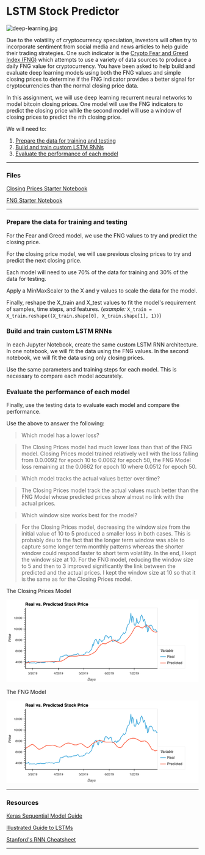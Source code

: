 # LSTM Stock Predictor

![deep-learning.jpg](Images/deep-learning.jpg)

Due to the volatility of cryptocurrency speculation, investors will often try to incorporate sentiment from social media and news articles to help guide their trading strategies. One such indicator is the [Crypto Fear and Greed Index (FNG)](https://alternative.me/crypto/fear-and-greed-index/) which attempts to use a variety of data sources to produce a daily FNG value for cryptocurrency. You have been asked to help build and evaluate deep learning models using both the FNG values and simple closing prices to determine if the FNG indicator provides a better signal for cryptocurrencies than the normal closing price data.

In this assignment, we will use deep learning recurrent neural networks to model bitcoin closing prices. One model will use the FNG indicators to predict the closing price while the second model will use a window of closing prices to predict the nth closing price.

We will need to:

1. [Prepare the data for training and testing](#prepare-the-data-for-training-and-testing)
2. [Build and train custom LSTM RNNs](#build-and-train-custom-lstm-rnns)
3. [Evaluate the performance of each model](#evaluate-the-performance-of-each-model)

- - -

### Files

[Closing Prices Starter Notebook](NoteBook/lstm_stock_predictor_closing.ipynb)

[FNG Starter Notebook](NoteBook/lstm_stock_predictor_fng.ipynb)

- - -

### Prepare the data for training and testing


For the Fear and Greed model, we use the FNG values to try and predict the closing price.

For the closing price model, we will use previous closing prices to try and predict the next closing price. 

Each model will need to use 70% of the data for training and 30% of the data for testing.

Apply a MinMaxScaler to the X and y values to scale the data for the model.

Finally, reshape the X_train and X_test values to fit the model's requirement of samples, time steps, and features. (*example:* `X_train = X_train.reshape((X_train.shape[0], X_train.shape[1], 1))`)

### Build and train custom LSTM RNNs

In each Jupyter Notebook, create the same custom LSTM RNN architecture. In one notebook, we will fit the data using the FNG values. In the second notebook, we will fit the data using only closing prices.

Use the same parameters and training steps for each model. This is necessary to compare each model accurately.

### Evaluate the performance of each model

Finally, use the testing data to evaluate each model and compare the performance.

Use the above to answer the following:

> Which model has a lower loss?

> The Closing Prices model had much lower loss than that of the FNG model. Closing Prices model trained relatively well with the loss falling from 0.0.0092 for epoch 10 to 0.0062 for epoch 50, the FNG Model loss remaining at the 0.0662 for epoch 10 where 0.0512 for epoch 50.

> Which model tracks the actual values better over time?

> The Closing Prices model track the actual values much better than the FNG Model whose predicted prices show almost no link with the actual prices.

> Which window size works best for the model?

> For the Closing Prices model, decreasing the window size from the initial value of 10 to 5 produced a smaller loss in both cases. This is probably deu to the fact that the longer term window was able to capture some longer term monthly patterns whereas the shorter window could respond faster to short term volatility. In the end, I kept the window size at 10. 
For the FNG model, reducing the window size to 5 and then to 3 improved significantly the link between the predicted and the actual prices. I kept the window size at 10 so that it is the same as for the Closing Prices model.

The Closing Prices Model

![closing_plot.png](Images/closing_plot.png)

The FNG Model

![fng_plot.png](Images/fng_plot.png)

- - -

### Resources

[Keras Sequential Model Guide](https://keras.io/getting-started/sequential-model-guide/)

[Illustrated Guide to LSTMs](https://towardsdatascience.com/illustrated-guide-to-lstms-and-gru-s-a-step-by-step-explanation-44e9eb85bf21)

[Stanford's RNN Cheatsheet](https://stanford.edu/~shervine/teaching/cs-230/cheatsheet-recurrent-neural-networks)

- - -
